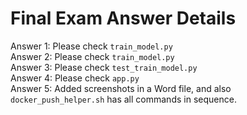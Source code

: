 # Final Exam Answer Details

Answer 1: Please check `train_model.py`  
Answer 2: Please check `train_model.py`  
Answer 3: Please check `test_train_model.py`  
Answer 4: Please check `app.py`  
Answer 5: Added screenshots in a Word file, and also `docker_push_helper.sh` has all commands in sequence.

